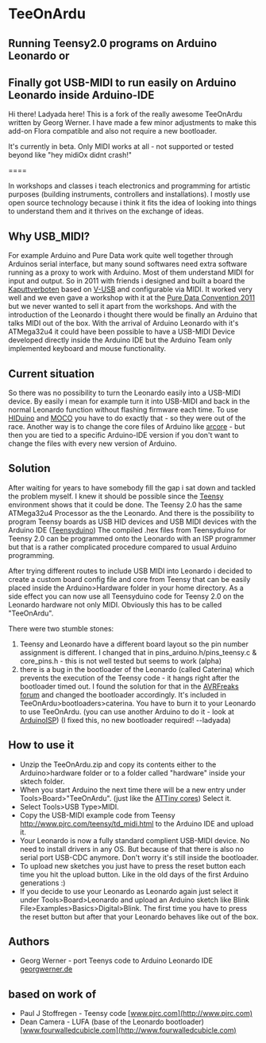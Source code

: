 TeeOnArdu
=========
Running Teensy2.0 programs on Arduino Leonardo or
-------------------------------------------------
Finally got USB-MIDI to run easily on Arduino Leonardo inside Arduino-IDE
-------------------------------------------------------------------------

Hi there! Ladyada here! This is a fork of the really awesome TeeOnArdu written by Georg Werner. 
I have made a few minor adjustments to make this add-on Flora compatible and also not require a new bootloader.

It's currently in beta. Only MIDI works at all - not supported or tested beyond like "hey midiOx didnt crash!"

====

In workshops and classes i teach electronics and programming for artistic purposes (building instruments, controllers and installations). I mostly use open source technology because i think it fits the idea of looking into things to understand them and it thrives on the exchange of ideas.

Why USB_MIDI?
-------------
For example Arduino and Pure Data work quite well together through Arduinos serial interface, but many sound softwares need extra software running as a proxy to work with Arduino. Most of them understand MIDI for input and output. So in 2011 with friends i designed and built a board the [Kaputtverboten](http://kaputverboten.com/) based on [V-USB](http://www.obdev.at/products/vusb/index.html) and configurable via MIDI. It worked very well and we even gave a workshop with it at the [Pure Data Convention 2011](http://www.uni-weimar.de/medien/wiki/PDCON:Workshops/Build_your_own_USB-MIDI-Interface) but we never wanted to sell it apart from the workshops. And with the introduction of the Leonardo i thought there would be finally an Arduino that talks MIDI out of the box.
With the arrival of Arduino Leonardo with it's ATMega32u4 it could have been possible to have a USB-MIDI Device developed directly inside the Arduino IDE but the Arduino Team only implemented keyboard and mouse functionality.

Current situation
-----------------
So there was no possibility to turn the Leonardo easily into a USB-MIDI device. By easily i mean for example turn it into USB-MIDI and back in the normal Leonardo function without flashing firmware each time. To use [HIDuino](http://dimitridiakopoulos.com/hiduino) and [MOCO](http://morecatlab.akiba.coocan.jp/lab/index.php/aruino/midi-firmware-for-arduino-uno-moco/?lang=en) you have to do exactly that - so they were out of the race. Another way is to change the core files of Arduino like [arcore](https://github.com/rkistner/arcore) - but then you are tied to a specific Arduino-IDE version if you don't want to change the files with every new version of Arduino.

Solution
--------
After waiting for years to have somebody fill the gap i sat down and tackled the problem myself. I knew it should be possible since the [Teensy](http://www.pjrc.com/teensy/) environment shows that it could be done. The Teensy 2.0 has the same ATMega32u4 Processor as the the Leonardo. And there is the possibility to program Teensy boards as USB HID devices and USB MIDI devices with the Arduino IDE ([Teensyduino](http://www.pjrc.com/teensy/teensyduino.html))
The compiled .hex files from Teensyduino for Teensy 2.0 can be programmed onto the Leonardo with an ISP programmer but that is a rather complicated procedure compared to usual Arduino programming.

After trying different routes to include USB MIDI into Leonardo i decided to create a custom board config file and core from Teensy that can be easily placed inside the Arduino>Hardware folder in your home directory. As a side effect you can now use all Teensyduino code for Teensy 2.0 on the Leonardo hardware not only MIDI. Obviously this has to be called "TeeOnArdu".

There were two stumble stones:

1.    Teensy and Leonardo have a different board layout so the pin number assignment is different. I changed that in pins_arduino.h/pins_teensy.c & core_pins.h - this is not well tested but seems to work (alpha)
2.    there is a bug in the bootloader of the Leonardo (called Caterina) which prevents the execution of the Teensy code - it hangs right after the bootloader timed out. I found the solution for that in the [AVRFreaks forum](http://www.avrfreaks.net/index.php?name=PNphpBB2&file=viewtopic&t=123862) and changed the bootloader accordingly. It's included in TeeOnArdu>bootloaders>caterina. You have to burn it to your Leonardo to use TeeOnArdu. (you can use another Arduino to do it - look at [ArduinoISP](http://arduino.cc/en/Tutorial/ArduinoISP))  (I fixed this, no new bootloader required! --ladyada)

How to use it
-------------

*	Unzip the TeeOnArdu.zip and copy its contents either to the Arduino>hardware folder or to a folder called "hardware" inside your sktech folder.
*	When you start Arduino the next time there will be a new entry under Tools>Board>"TeeOnArdu". (just like the [ATTiny cores](http://code.google.com/p/arduino-tiny/source/browse/README)) Select it.
*	Select Tools>USB Type>MIDI.
*	Copy the USB-MIDI example code from Teensy http://www.pjrc.com/teensy/td_midi.html to the Arduino IDE and upload it.
*	Your Leonardo is now a fully standard complient USB-MIDI device. No need to install drivers in any OS. But because of that there is also no serial port USB-CDC anymore. Don't worry it's still inside the bootloader.
*	To upload new sketches you just have to press the reset button each time you hit the upload button. Like in the old days of the first Arduino generations :)
*	If you decide to use your Leonardo as Leonardo again just select it under Tools>Board>Leonardo and upload an Arduino sketch like Blink File>Examples>Basics>Digital>Blink. The first time you have to press the reset button but after that your Leonardo behaves like out of the box.

Authors
-------

*	Georg Werner  -  port Teenys code to Arduino Leonardo IDE [georgwerner.de](http://georgwerner.de)

based on work of
----------------
*	Paul J Stoffregen  -  Teensy code [www.pjrc.com](http://www.pjrc.com)
*	Dean Camera  -  LUFA (base of the Leonardo bootloader) [www.fourwalledcubicle.com](http://www.fourwalledcubicle.com)

   
